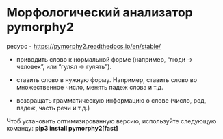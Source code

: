 # Морфологический анализатор pymorphy2 
ресурс - https://pymorphy2.readthedocs.io/en/stable/
* приводить слово к нормальной форме (например, “люди -> человек”, или “гулял -> гулять”).

* ставить слово в нужную форму. Например, ставить слово во множественное число, менять падеж слова и т.д.
    
* возвращать грамматическую информацию о слове (число, род, падеж, часть речи и т.д.)
 
Чтоб установить оптимизированную версию, используйте следующую команду:
<b> pip3 install pymorphy2[fast]</b>